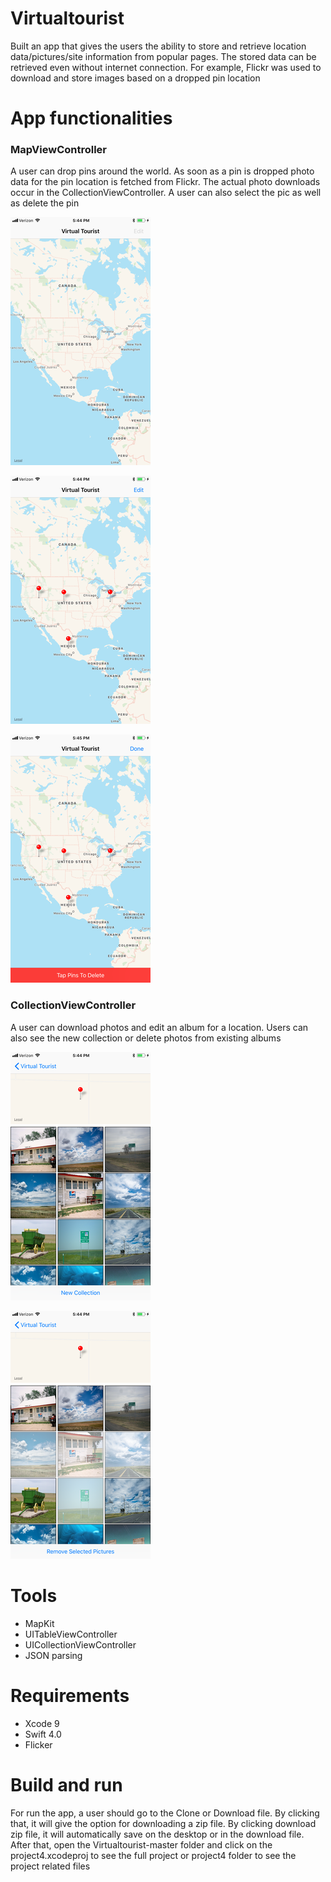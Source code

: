 # Virtualtourist
Built an app that gives the users the ability to store and retrieve location data/pictures/site information from popular pages. The stored data can be retrieved even without internet connection. For example, Flickr was used to download and store images based on a dropped pin location 
# App functionalities
### MapViewController
A user can drop pins around the world. As soon as a pin is dropped photo data for the pin location is fetched from Flickr. The actual photo downloads occur in the CollectionViewController. A user can also select the pic as well as delete the pin

![alt text](https://github.com/MohsinaRahman/Virtualtourist/blob/master/mapview_page.png "Mapview Page")


![alt text](https://github.com/MohsinaRahman/Virtualtourist/blob/master/pin_page.png "Pin Page")


![alt text](https://github.com/MohsinaRahman/Virtualtourist/blob/master/pindeleted_page.png "Pindeleted Page")

### CollectionViewController
A user can download photos and edit an album for a location. Users can also see the new collection or delete photos from existing albums


![alt text](https://github.com/MohsinaRahman/Virtualtourist/blob/master/loaded_page.png "Loaded Page")


![alt text](https://github.com/MohsinaRahman/Virtualtourist/blob/master/deleted_page.png "Deleted Page")



# Tools
* MapKit
* UITableViewController
* UICollectionViewController
* JSON parsing
# Requirements
* Xcode 9
* Swift 4.0
* Flicker

# Build and run
For run the app, a user should go to the Clone or Download file. By clicking that, it will give the option for downloading a zip file. By clicking download zip file, it will automatically save on the desktop or in the download file. After that, open the Virtualtourist-master folder and click on the project4.xcodeproj to see the full project or project4 folder to see the project related files
